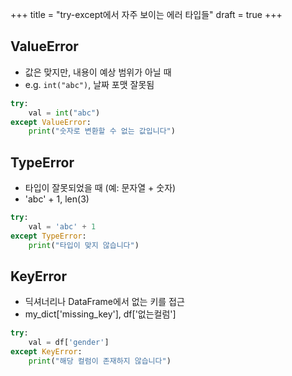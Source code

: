 +++
title = "try-except에서 자주 보이는 에러 타입들"
draft = true
+++
## ValueError
- 값은 맞지만, 내용이 예상 범위가 아닐 때
- e.g. ```int("abc")```, 날짜 포맷 잘못됨
```py
try:
    val = int("abc")
except ValueError:
    print("숫자로 변환할 수 없는 값입니다")
```

## TypeError
- 타입이 잘못되었을 때 (예: 문자열 + 숫자)
- 'abc' + 1, len(3)
```py
try:
    val = 'abc' + 1
except TypeError:
    print("타입이 맞지 않습니다")
```

## KeyError
- 딕셔너리나 DataFrame에서 없는 키를 접근
- my_dict['missing_key'], df['없는컬럼']
```py
try:
    val = df['gender']
except KeyError:
    print("해당 컬럼이 존재하지 않습니다")
```